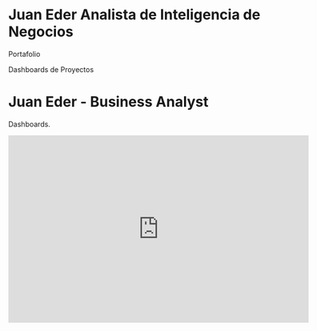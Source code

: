 # Juan Eder Analista de Inteligencia de Negocios
Portafolio

Dashboards de Proyectos

<!DOCTYPE html>
<html>
<body>
<h1>Juan Eder - Business Analyst</h1>
<p>Dashboards.</p>
</body>
</html>
<iframe title="JE Planificación Financiera" width="600" height="373.5" src="https://app.powerbi.com/view?r=eyJrIjoiOGI5OWM5MmUtM2UyZC00ZGQ2LWEyZDctZmMzOWUwNDQzMjA3IiwidCI6ImRmODY3OWNkLWE4MGUtNDVkOC05OWFjLWM4M2VkN2ZmOTVhMCJ9&embedImagePlaceholder=true" frameborder="0" allowfullscreen></iframe>
